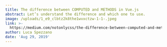 ```yaml
---
title: The difference between COMPUTED and METHODS in Vue.js
abstract: Let’s understand the difference and which one to use.
image: /uploads/1_e9_clbtz2k8the1wvxctzw-1-1-.jpeg
link: >-
  https://medium.com/notonlycss/the-difference-between-computed-and-methods-in-vue-js-9cb05c59ed98?source=friends_link&sk=84c257bb7f1fc4ddd627fd2d833219d6
author: Luca Spezzano
date: 'Aug 29, 2019'
---
```


